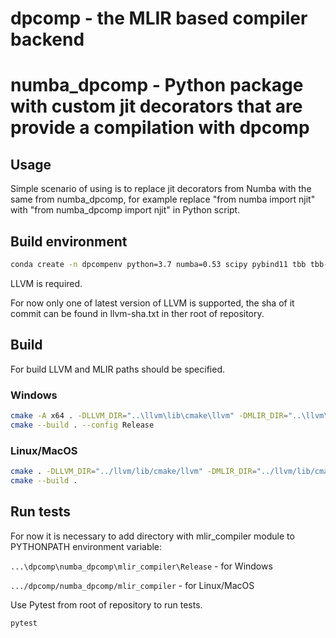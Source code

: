 # dpcomp - the MLIR based compiler backend

# numba_dpcomp - Python package with custom jit decorators that are provide a compilation with dpcomp

## Usage

Simple scenario of using is to replace jit decorators from Numba with the same from numba_dpcomp, for example replace "from numba import njit" with "from numba_dpcomp import njit" in Python script.

## Build environment

```bash
conda create -n dpcompenv python=3.7 numba=0.53 scipy pybind11 tbb tbb-devel cmake pytest
```

LLVM is required.

For now only one of latest version of LLVM is supported, the sha of it commit can be found in llvm-sha.txt in ther root of repository.

## Build

For build LLVM and MLIR paths should be specified.

### Windows

```bash
cmake -A x64 . -DLLVM_DIR="..\llvm\lib\cmake\llvm" -DMLIR_DIR="..\llvm\lib\cmake\mlir"
cmake --build . --config Release
```

### Linux/MacOS

```bash
cmake . -DLLVM_DIR="../llvm/lib/cmake/llvm" -DMLIR_DIR="../llvm/lib/cmake/mlir"
cmake --build .
```

## Run tests

For now it is necessary to add directory with mlir_compiler module to PYTHONPATH environment variable:

`...\dpcomp\numba_dpcomp\mlir_compiler\Release` - for Windows

`.../dpcomp/numba_dpcomp/mlir_compiler` - for Linux/MacOS

Use Pytest from root of repository to run tests.

```bash
pytest
```
